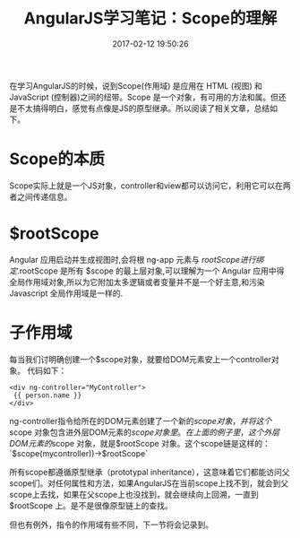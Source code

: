 ﻿---
title: AngularJS学习笔记：Scope的理解
date: 2017-02-12 19:50:26
tags: AngularJS
---
在学习AngularJS的时候，说到Scope(作用域) 是应用在 HTML (视图) 和 JavaScript (控制器)之间的纽带。Scope 是一个对象，有可用的方法和属。但还是不太搞得明白，感觉有点像是JS的原型继承。所以阅读了相关文章，总结如下。

# Scope的本质

Scope实际上就是一个JS对象，controller和view都可以访问它，利用它可以在两者之间传递信息。

# $rootScope

Angular 应用启动并生成视图时,会将根 ng-app 元素与 $rootScope 进行绑定.$rootScope 是所有 $scope 的最上层对象,可以理解为一个 Angular 应用中得全局作用域对象,所以为它附加太多逻辑或者变量并不是一个好主意,和污染 Javascript 全局作用域是一样的.

# 子作用域

每当我们讨明确创建一个$scope对象，就要给DOM元素安上一个controller对象。
代码如下：

    <div ng-controller="MyController">
     {{ person.name }}
    </div>
    
ng-controller指令给所在的DOM元素创建了一个新的$scope 对象，并将这个$scope 对象包含进外层DOM元素的$scope 对象里。在上面的例子里，这个外层DOM元素的$scope 对象，就是$rootScope 对象。这个scope链是这样的：`$scope(mycontroller))->$rootScope`

所有scope都遵循原型继承（prototypal inheritance），这意味着它们都能访问父scope们。对任何属性和方法，如果AngularJS在当前scope上找不到，就会到父scope上去找，如果在父scope上也没找到，就会继续向上回溯，一直到$rootScope 上。是不是很像原型链上的查找。

但也有例外，指令的作用域有些不同，下一节将会记录到。